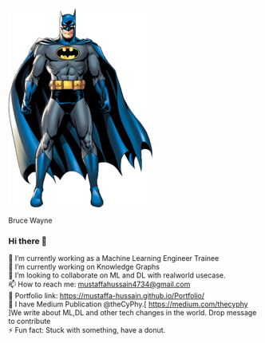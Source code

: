 <div class="demo--js"
    data-frenchdip="DemoJS"
    data-heading="nananana Batman"
    data-new-src="batman.png"
    data-interval="3000">
    <img src="batman2.png"/>
    <p class="heading">Bruce Wayne</p>
</div>


### Hi there 👋
🔭 I’m currently working as a Machine Learning Engineer Trainee <br>
🌱 I’m currently working on Knowledge Graphs <br>
👯 I’m looking to collaborate on ML and DL with realworld usecase. <br>
📫 How to reach me: mustaffahussain4734@gmail.com<br>
🔨 Portfolio link: https://mustaffa-hussain.github.io/Portfolio/ <br>
💬 I have Medium Publication @theCyPhy.[ https://medium.com/thecyphy ]We write about ML,DL and other tech changes in the world. Drop message to contribute<br>
⚡ Fun fact: Stuck with something, have a donut.<br>

<!--
**mustaffa-hussain/mustaffa-hussain** is a ✨ _special_ ✨ repository because its `README.md` (this file) appears on your GitHub profile.

Here are some ideas to get you started:

- 🔭 I’m currently working on ...
- 🌱 I’m currently learning ...
- 👯 I’m looking to collaborate on ...
- 🤔 I’m looking for help with ...
- 💬 Ask me about ...
- 📫 How to reach me: ...
- 😄 Pronouns: ...
- ⚡ Fun fact: ...
-->

